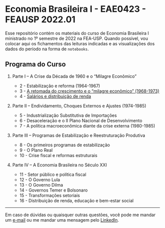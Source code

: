 # Economia Brasileira I - EAE0423 - FEAUSP 2022.01

Esse repositório contém os materiais do curso de Economia Brasileira I ministrado no 1º semestre de 2022 na FEA-USP. Quando possível, vou colocar aqui os fichamentos das leituras indicadas e as visualizações dos dados do período na forma de `notebooks`.

## Programa do Curso

1. Parte I – A Crise da Década de 1960 e o “Milagre Econômico”
    - 2 - Estabilização e reforma (1964-1967)
    - 3 - [A retomada do crescimento e o “milagre econômico” (1968-1973)](03_milagre_economico.ipynb)
    - 4 - [Salários e distribuição de renda](04_salarios_distribuicao_renda.ipynb)

2. Parte II – Endividamento, Choques Externos e Ajustes (1974-1985)
    - 5 - Industrialização Substitutiva de Importações
    - 6 - Desaceleração e o II Plano Nacional de Desenvolvimento
    - 7 - A política macroeconômica diante da crise externa (1980-1985)

3. Parte III – Programas de Estabilização e Reestruturação Produtiva
    - 8 - Os primeiros programas de estabilização
    - 9 - O Plano Real
    - 10 - Crise fiscal e reformas estruturais

4. Parte IV – A Economia Brasileira no Século XXI
    - 11 - Setor público e política fiscal
    - 12 - O Governo Lula
    - 13 - O Governo Dilma
    - 14 - Governos Temer e Bolsonaro
    - 15 - Transformações setoriais
    - 16 - Distribuição de renda, educação e bem-estar social

***

Em caso de dúvidas ou quaisquer outras questões, você pode me mandar um [e-mail](mailto:vdbaldoino@gmail.com?subject=GitHub%20-%20Econo%20Brasileira) ou me mandar uma mensagem pelo [LinkedIn](https://www.linkedin.com/in/vitorbaldoino/).
